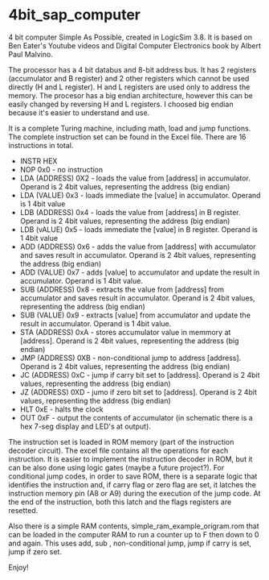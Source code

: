 # 4bit_sap_computer


4 bit computer Simple As Possible, created in LogicSim 3.8.
It is based on Ben Eater's Youtube videos and Digital Computer Electronics book by Albert Paul Malvino.

The processor has a 4 bit databus and 8-bit address bus. It has 2 registers (accumulator and B register) and 2 other registers which cannot be used directly (H and L register). H and L registers are used only to address the memory. The procesor has a big endian architecture, however this can be easily changed by reversing H and L registers. I choosed big endian because it's easier to understand and use. 

It is a complete Turing machine, including math, load and jump functions.
The complete instruction set can be found in the Excel file. There are 16 instructions in total. 

- INSTR	        HEX
- NOP	          0x0 - no instruction
- LDA (ADDRESS)	0X2 - loads the value from [address] in accumulator. Operand is 2 4bit values, representing the address (big endian)
- LDA (VALUE)	  0x3 - loads immediate the [value] in accumulator. Operand is 1 4bit value
- LDB (ADDRESS)	0x4 - loads the value from [address] in B register. Operand is 2 4bit values, representing the address (big endian)
- LDB (vALUE)	  0x5 - loads immediate the [value] in B register. Operand is 1 4bit value
- ADD (ADDRESS)	0x6 - adds the value from [address] with accumulator and saves result in accumulator. Operand is 2 4bit values, representing the address (big endian)
- ADD (VALUE)	  0x7 - adds [value] to accumulator and update the result in accumulator. Operand is 1 4bit value.
- SUB (ADDRESS)	0x8 - extracts the value from [address] from accumulator and saves result in accumulator. Operand is 2 4bit values, representing the address (big endian)
- SUB (VALUE)	  0x9 - extracts [value] from accumulator and update the result in accumulator. Operand is 1 4bit value.
- STA (ADDRESS)	0xA - stores accumulator value in memmory at [address]. Operand is 2 4bit values, representing the address (big endian)
- JMP (ADDRESS)	0XB - non-conditional jump to address [address]. Operand is 2 4bit values, representing the address (big endian)
- JC (ADDRESS)	0xC - jump if carry bit set to [address]. Operand is 2 4bit values, representing the address (big endian)
- JZ (ADDRESS)	0XD - jumo if zero bit set to [address]. Operand is 2 4bit values, representing the address (big endian)
- HLT	          0xE - halts the clock
- OUT	          0xF - output the contents of accumulator (in schematic there is a hex 7-seg display and LED's at output).


The instruction set is loaded in ROM memory (part of the instruction decoder circuit). The excel file contains all the operations for each instruction. It is easier to implement the instruction decoder in ROM, but it can be also done using logic gates (maybe a future project?).
For conditional jump codes, in order to save ROM, there is a separate logic that identifies the instruction and, if carry flag or zero flag are set, it latches the instruction memory pin (A8 or A9) during the execution of the jump code. At the end of the instruction, both this latch and the flags registers are resetted.

Also there is a simple RAM contents, simple_ram_example_origram.rom that can be loaded in the computer RAM to run a counter up to F then down to 0 and again. This uses add, sub , non-conditional jump, jump if carry is set, jump if zero set.

Enjoy!
